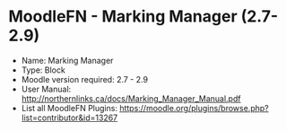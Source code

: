 MoodleFN - Marking Manager (2.7-2.9)
============================================

- Name: Marking Manager
- Type: Block
- Moodle version required: 2.7 - 2.9
- User Manual: http://northernlinks.ca/docs/Marking_Manager_Manual.pdf 
- List all MoodleFN Plugins: https://moodle.org/plugins/browse.php?list=contributor&id=13267

